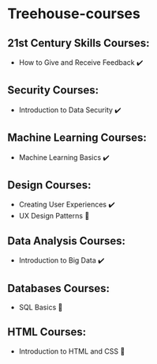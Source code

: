 # Treehouse-courses

## 21st Century Skills Courses:

- How to Give and Receive Feedback :heavy_check_mark:

## Security Courses:

- Introduction to Data Security :heavy_check_mark:

## Machine Learning Courses:

- Machine Learning Basics :heavy_check_mark:

## Design Courses:

- Creating User Experiences :heavy_check_mark:
- UX Design Patterns :construction:

## Data Analysis Courses:

- Introduction to Big Data :heavy_check_mark:

## Databases Courses:

- SQL Basics :construction:

## HTML Courses:

- Introduction to HTML and CSS :construction:
